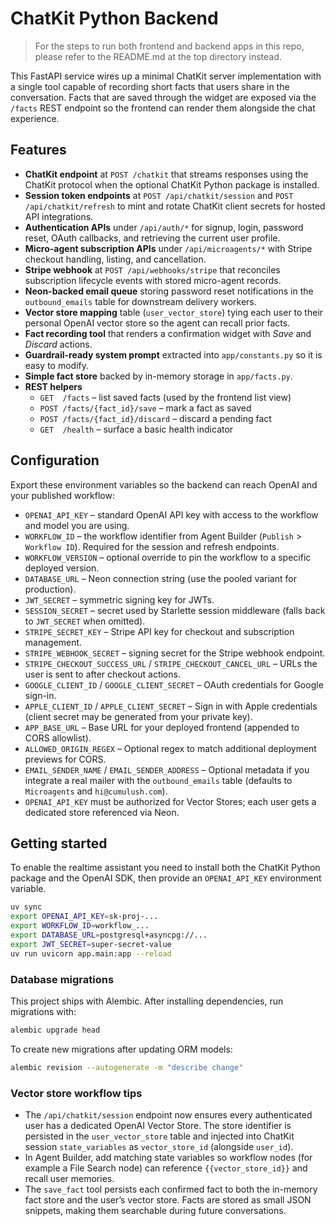 # ChatKit Python Backend

> For the steps to run both frontend and backend apps in this repo, please refer to the README.md at the top directory instead.

This FastAPI service wires up a minimal ChatKit server implementation with a single tool capable of recording short facts that users share in the conversation. Facts that are saved through the widget are exposed via the `/facts` REST endpoint so the frontend can render them alongside the chat experience.

## Features

- **ChatKit endpoint** at `POST /chatkit` that streams responses using the ChatKit protocol when the optional ChatKit Python package is installed.
- **Session token endpoints** at `POST /api/chatkit/session` and `POST /api/chatkit/refresh` to mint and rotate ChatKit client secrets for hosted API integrations.
- **Authentication APIs** under `/api/auth/*` for signup, login, password reset, OAuth callbacks, and retrieving the current user profile.
- **Micro-agent subscription APIs** under `/api/microagents/*` with Stripe checkout handling, listing, and cancellation.
- **Stripe webhook** at `POST /api/webhooks/stripe` that reconciles subscription lifecycle events with stored micro-agent records.
- **Neon-backed email queue** storing password reset notifications in the `outbound_emails` table for downstream delivery workers.
- **Vector store mapping** table (`user_vector_store`) tying each user to their personal OpenAI vector store so the agent can recall prior facts.
- **Fact recording tool** that renders a confirmation widget with _Save_ and _Discard_ actions.
- **Guardrail-ready system prompt** extracted into `app/constants.py` so it is easy to modify.
- **Simple fact store** backed by in-memory storage in `app/facts.py`.
- **REST helpers**
  - `GET  /facts` – list saved facts (used by the frontend list view)
  - `POST /facts/{fact_id}/save` – mark a fact as saved
  - `POST /facts/{fact_id}/discard` – discard a pending fact
  - `GET  /health` – surface a basic health indicator

## Configuration

Export these environment variables so the backend can reach OpenAI and your published workflow:

- `OPENAI_API_KEY` – standard OpenAI API key with access to the workflow and model you are using.
- `WORKFLOW_ID` – the workflow identifier from Agent Builder (`Publish` > `Workflow ID`). Required for the session and refresh endpoints.
- `WORKFLOW_VERSION` – optional override to pin the workflow to a specific deployed version.
- `DATABASE_URL` – Neon connection string (use the pooled variant for production).
- `JWT_SECRET` – symmetric signing key for JWTs.
- `SESSION_SECRET` – secret used by Starlette session middleware (falls back to `JWT_SECRET` when omitted).
- `STRIPE_SECRET_KEY` – Stripe API key for checkout and subscription management.
- `STRIPE_WEBHOOK_SECRET` – signing secret for the Stripe webhook endpoint.
- `STRIPE_CHECKOUT_SUCCESS_URL` / `STRIPE_CHECKOUT_CANCEL_URL` – URLs the user is sent to after checkout actions.
- `GOOGLE_CLIENT_ID` / `GOOGLE_CLIENT_SECRET` – OAuth credentials for Google sign-in.
- `APPLE_CLIENT_ID` / `APPLE_CLIENT_SECRET` – Sign in with Apple credentials (client secret may be generated from your private key).
- `APP_BASE_URL` – Base URL for your deployed frontend (appended to CORS allowlist).
- `ALLOWED_ORIGIN_REGEX` – Optional regex to match additional deployment previews for CORS.
- `EMAIL_SENDER_NAME` / `EMAIL_SENDER_ADDRESS` – Optional metadata if you integrate a real mailer with the `outbound_emails` table (defaults to `Microagents` and `hi@cumulush.com`).
- `OPENAI_API_KEY` must be authorized for Vector Stores; each user gets a dedicated store referenced via Neon.

## Getting started

To enable the realtime assistant you need to install both the ChatKit Python package and the OpenAI SDK, then provide an `OPENAI_API_KEY` environment variable.

```bash
uv sync
export OPENAI_API_KEY=sk-proj-...
export WORKFLOW_ID=workflow_...
export DATABASE_URL=postgresql+asyncpg://...
export JWT_SECRET=super-secret-value
uv run uvicorn app.main:app --reload
```

### Database migrations

This project ships with Alembic. After installing dependencies, run migrations with:

```bash
alembic upgrade head
```

To create new migrations after updating ORM models:

```bash
alembic revision --autogenerate -m "describe change"
```

### Vector store workflow tips

- The `/api/chatkit/session` endpoint now ensures every authenticated user has a dedicated OpenAI Vector Store. The store identifier is persisted in the `user_vector_store` table and injected into ChatKit session `state_variables` as `vector_store_id` (alongside `user_id`).
- In Agent Builder, add matching state variables so workflow nodes (for example a File Search node) can reference `{{vector_store_id}}` and recall user memories.
- The `save_fact` tool persists each confirmed fact to both the in-memory fact store and the user’s vector store. Facts are stored as small JSON snippets, making them searchable during future conversations.
